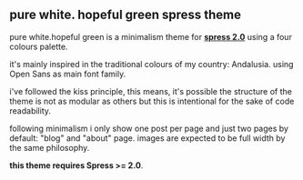 ## pure white. hopeful green spress theme

pure white.hopeful green is a minimalism theme for **[spress 2.0](http://spress.yosymfony.com)** using a four colours palette.

it's mainly inspired in the traditional colours of my country: Andalusia. using Open Sans as main font family.

i've followed the kiss principle, this means, it's possible the structure of the theme is not as modular as others but this is intentional for the sake of code readability.

following minimalism i only show one post per page and just two pages by default: "blog" and "about" page. images are expected to be full width by the same philosophy.

**this theme requires Spress >= 2.0**.